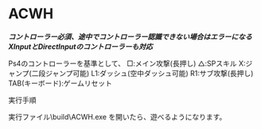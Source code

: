 # ACWH

***コントローラー必須、途中でコントローラー認識できない場合はエラーになる***
***XInputとDirectInputのコントローラーも対応***

Ps4のコントローラーを基準として、
□:メイン攻撃(長押し)
△:SPスキル
X:ジャンプ(二段ジャンプ可能)
L1:ダッシュ(空中ダッシュ可能)
R1:サブ攻撃(長押し)
TAB(キーボード):ゲームリセット

実行手順

実行ファイル\build\ACWH.exe を開いたら、遊べるようになります。
